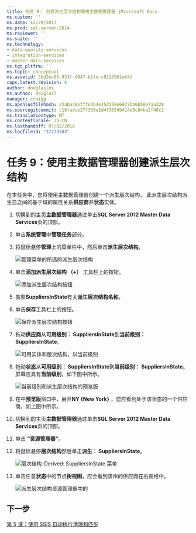 ```yaml
---
title: 任务 9： 创建派生层次结构使用主数据管理器 |Microsoft Docs
ms.custom: ''
ms.date: 12/29/2017
ms.prod: sql-server-2014
ms.reviewer: ''
ms.suite: ''
ms.technology:
- data-quality-services
- integration-services
- master-data-services
ms.tgt_pltfrm: ''
ms.topic: conceptual
ms.assetid: 3bd2ec05-933f-4947-b1fe-c9226961eb7d
caps.latest.revision: 6
author: douglaslms
ms.author: douglasl
manager: craigg
ms.openlocfilehash: 22aba36efffe3b4e15d358e6077bb6b58e7aa328
ms.sourcegitcommit: c18fadce27f330e1d4f36549414e5c84ba2f46c2
ms.translationtype: MT
ms.contentlocale: zh-CN
ms.lasthandoff: 07/02/2018
ms.locfileid: "37273583"
---
```

# <a name="task-9-creating-a-derived-hierarchy-using-master-data-manager"></a>任务 9：使用主数据管理器创建派生层次结构
  在本任务中，您将使用主数据管理器创建一个派生层次结构。 此派生层次结构派生自之间的基于域的属性关系**供应商**并**状态**实体。  
  
1.  切换到的主页**主数据管理器**通过单击**SQL Server 2012 Master Data Services**页的顶部。  
  
2.  单击**系统管理**中**管理任务**部分。  
  
3.  将鼠标悬停**管理**上的菜单栏中，然后单击**派生层次结构**。  
  
     ![管理菜单的所选的派生层次结构](../../2014/tutorials/media/et-creatingaderivedhierarchyusingmdm-01.jpg "管理菜单的所选的派生层次结构")  
  
4.  单击**添加派生层次结构 （+）** 工具栏上的按钮。  
  
     ![添加派生层次结构按钮](../../2014/tutorials/media/et-creatingaderivedhierarchyusingmdm-02.jpg "添加派生层次结构按钮")  
  
5.  类型**SuppliersInState**有关**派生层次结构名称**。  
  
6.  单击**保存**工具栏上的按钮。  
  
     ![保存派生层次结构按钮](../../2014/tutorials/media/et-creatingaderivedhierarchyusingmdm-03.jpg "保存派生层次结构按钮")  
  
7.  拖动**供应商**从**可用级别： SuppliersInState**到**当前级别： SuppliersInState**。  
  
     ![可用实体和层次结构，以当前级别](../../2014/tutorials/media/et-creatingaderivedhierarchyusingmdm-04.jpg "可用实体和层次结构，以当前级别")  
  
8.  拖动**状态**从**可用级别： SuppliersInState**到**当前级别： SuppliersInState**。 屏幕应具有**当前级别**，如下图中所示。  
  
     ![当前级别和派生层次结构的预览版](../../2014/tutorials/media/et-creatingaderivedhierarchyusingmdm-05.jpg "当前级别和派生层次结构预览")  
  
9. 在中**预览版**窗口中，展开**NY {New York}** ，您应看到处于该状态的一个供应商，如上图中所示。  
  
10. 切换到的主页**主数据管理器**通过单击**SQL Server 2012 Master Data Services**页的顶部。  
  
11. 单击 **“资源管理器”**。  
  
12. 将鼠标悬停**层次结构**然后单击**派生： SuppliersInState**。  
  
     ![层次结构-Derived: SuppliersInState 菜单](../../2014/tutorials/media/et-creatingaderivedhierarchyusingmdm-06.jpg "层次结构-Derived: SuppliersInState 菜单")  
  
13. 单击任意**状态**中的节点**树视图**，应会看到该州的供应商在右窗格中。  
  
     ![派生层次结构资源管理器中的](../../2014/tutorials/media/et-creatingaderivedhierarchyusingmdm-07.jpg "派生层次结构在资源管理器")  
  
## <a name="next-step"></a>下一步  
 [第 5 课：使用 SSIS 自动执行清理和匹配](../../2014/tutorials/lesson-5-automating-the-cleansing-and-matching-using-ssis.md)  
  
  
